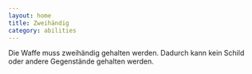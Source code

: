 ```yaml
---
layout: home
title: Zweihändig
category: abilities
---
```


Die Waffe muss zweihändig gehalten werden. Dadurch kann kein Schild oder andere Gegenstände gehalten werden.